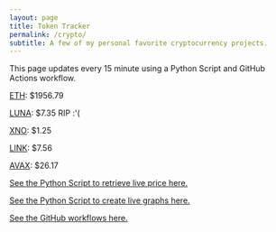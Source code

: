 ```yaml
---
layout: page
title: Token Tracker
permalink: /crypto/
subtitle: A few of my personal favorite cryptocurrency projects.
---
```


 This page updates every 15 minute using a Python Script and GitHub Actions workflow.


<!--BEGINCRYPTOINPUT-->
[ETH](https://smfxfc.github.io/crypto/eth.html): $1956.79

[LUNA](https://smfxfc.github.io/crypto/luna.html): $7.35 RIP :'(

[XNO](https://smfxfc.github.io/crypto/xno.html): $1.25

[LINK](https://smfxfc.github.io/crypto/link.html): $7.56

[AVAX](https://smfxfc.github.io/crypto/avax.html): $26.17

<!--ENDCRYPTOINPUT-->
 
 
[See the Python Script to retrieve live price here.](https://github.com/smfxfc/smfxfc.github.io/blob/master/src/get_cryptos.py)

[See the Python Script to create live graphs here.](https://github.com/smfxfc/smfxfc.github.io/blob/master/src/graph_crypto.py)

[See the GitHub workflows here.](https://github.com/smfxfc/smfxfc.github.io/blob/master/.github/workflows/)
